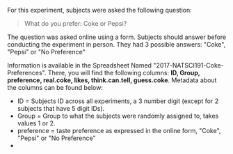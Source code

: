 For this experiment, subjects were asked the following question:

> What do you prefer: Coke or Pepsi?

The question was asked online using a form. Subjects should answer before conducting the experiment in person. They had 3 possible answers: "Coke", "Pepsi" or "No Preference"

Information is available in the Spreadsheet Named "2017-NATSCI191-Coke-Preferences". There, you will find the following columns: **ID,	Group,	preference,	real.coke,	likes,	think.can.tell,	guess.coke**. Metadata about the columns can be found below:

* ID = Subjects ID across all experiments, a 3 number digit (except for 2 subjects that have 5 digit IDs).
* Group = Group to what the subjects were randomly assigned to, takes values 1 or 2.
* preference = taste preference as expressed in the online form,  "Coke", "Pepsi" or "No Preference"
* 
